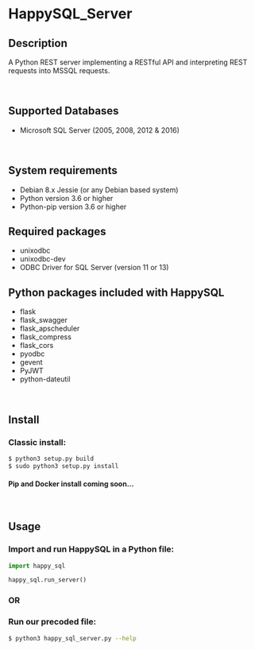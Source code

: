 # HappySQL_Server
## Description
A Python REST server implementing a RESTful API and interpreting REST
requests into MSSQL requests.

<br/>

## Supported Databases
* Microsoft SQL Server (2005, 2008, 2012 & 2016)

<br/>

## System requirements
* Debian 8.x Jessie (or any Debian based system)
* Python version 3.6 or higher
* Python-pip version 3.6 or higher

## Required packages
* unixodbc
* unixodbc-dev
* ODBC Driver for SQL Server (version 11 or 13)

## Python packages included with HappySQL
* flask
* flask_swagger
* flask_apscheduler
* flask_compress
* flask_cors
* pyodbc
* gevent
* PyJWT
* python-dateutil

<br/>

## Install
### Classic install:
```bash
$ python3 setup.py build
$ sudo python3 setup.py install
```
#### Pip and Docker install coming soon...

<br/>

## Usage
### Import and run HappySQL in a Python file:
```python
import happy_sql

happy_sql.run_server()
```

### OR

### Run our precoded file:
```bash
$ python3 happy_sql_server.py --help
```

